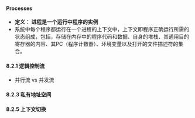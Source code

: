 #### Processes

- **定义： 进程是一个运行中程序的实例**
- 系统中每个程序都运行在一个进程的上下文中，上下文即程序正确运行所需的状态组成，包括，存储在内存中的程序代码和数据、自身的堆栈、其通用目的寄存器的内容、其PC（程序计数器）、环境变量以及打开的文件描述符的集合。



#### 8.2.1 逻辑控制流

- 并行流 vs 并发流



#### 8.2.3 私有地址空间



#### 8.2.5 上下文切换







